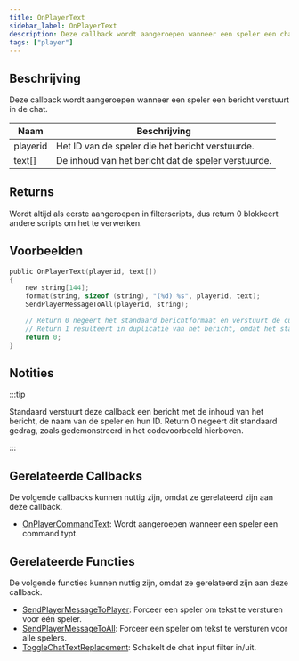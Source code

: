```yaml
---
title: OnPlayerText
sidebar_label: OnPlayerText
description: Deze callback wordt aangeroepen wanneer een speler een chatbericht verstuurt.
tags: ["player"]
---
```


## Beschrijving

Deze callback wordt aangeroepen wanneer een speler een bericht verstuurt in de chat.

| Naam     | Beschrijving                                      |
| -------- | ------------------------------------------------ |
| playerid | Het ID van de speler die het bericht verstuurde. |
| text[]   | De inhoud van het bericht dat de speler verstuurde. |

## Returns

Wordt altijd als eerste aangeroepen in filterscripts, dus return 0 blokkeert andere scripts om het te verwerken.

## Voorbeelden

```c
public OnPlayerText(playerid, text[])
{
    new string[144];
    format(string, sizeof (string), "(%d) %s", playerid, text);
    SendPlayerMessageToAll(playerid, string);

    // Return 0 negeert het standaard berichtformaat en verstuurt de custom versie.
    // Return 1 resulteert in duplicatie van het bericht, omdat het standaard bericht ook wordt verstuurd.
    return 0;
}
```

## Notities

<TipNPCCallbacks />

:::tip

Standaard verstuurt deze callback een bericht met de inhoud van het bericht, de naam van de speler en hun ID. Return 0 negeert dit standaard gedrag, zoals gedemonstreerd in het codevoorbeeld hierboven.

:::

## Gerelateerde Callbacks

De volgende callbacks kunnen nuttig zijn, omdat ze gerelateerd zijn aan deze callback.

- [OnPlayerCommandText](OnPlayerCommandText): Wordt aangeroepen wanneer een speler een command typt.

## Gerelateerde Functies

De volgende functies kunnen nuttig zijn, omdat ze gerelateerd zijn aan deze callback.

- [SendPlayerMessageToPlayer](../functions/SendPlayerMessageToPlayer): Forceer een speler om tekst te versturen voor één speler.
- [SendPlayerMessageToAll](../functions/SendPlayerMessageToAll): Forceer een speler om tekst te versturen voor alle spelers.
- [ToggleChatTextReplacement](../functions/ToggleChatTextReplacement): Schakelt de chat input filter in/uit.
